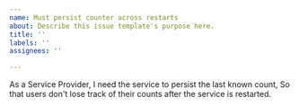 ```yaml
---
name: Must persist counter across restarts
about: Describe this issue template's purpose here.
title: ''
labels: ''
assignees: ''

---
```


As a Service Provider, I need the service to persist the last known count, So that users don't lose track of their counts after the service is restarted.
